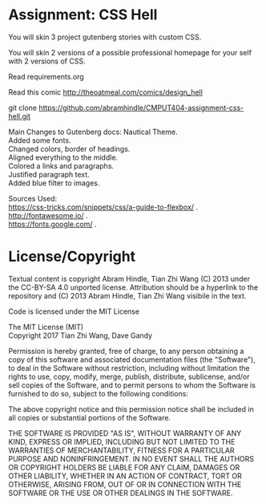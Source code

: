 Assignment: CSS Hell
====================

You will skin 3 project gutenberg stories with custom CSS.

You will skin 2 versions of a possible professional homepage for your
self with 2 versions of CSS.

Read requirements.org

Read this comic http://theoatmeal.com/comics/design_hell

git clone https://github.com/abramhindle/CMPUT404-assignment-css-hell.git

Main Changes to Gutenberg docs:
Nautical Theme.  
Added some fonts.  
Changed colors, border of headings.  
Aligned everything to the middle.  
Colored a links and paragraphs.  
Justified paragraph text.  
Added blue filter to images.  

Sources Used:  
https://css-tricks.com/snippets/css/a-guide-to-flexbox/ .   
http://fontawesome.io/ .  
https://fonts.google.com/ .   


License/Copyright
=================

Textual content is copyright Abram Hindle, Tian Zhi Wang (C) 2013 under the CC-BY-SA
4.0 unported license. Attribution should be a hyperlink to the
repository and (C) 2013 Abram Hindle, Tian Zhi Wang visibile in the text.

Code is licensed under the MIT License

The MIT License (MIT)  
Copyright 2017 Tian Zhi Wang, Dave Gandy 

Permission is hereby granted, free of charge, to any person obtaining a copy of this software and associated documentation files (the "Software"), to deal in the Software without restriction, including without limitation the rights to use, copy, modify, merge, publish, distribute, sublicense, and/or sell copies of the Software, and to permit persons to whom the Software is furnished to do so, subject to the following conditions:

The above copyright notice and this permission notice shall be included in all copies or substantial portions of the Software.

THE SOFTWARE IS PROVIDED "AS IS", WITHOUT WARRANTY OF ANY KIND, EXPRESS OR IMPLIED, INCLUDING BUT NOT LIMITED TO THE WARRANTIES OF MERCHANTABILITY, FITNESS FOR A PARTICULAR PURPOSE AND NONINFRINGEMENT. IN NO EVENT SHALL THE AUTHORS OR COPYRIGHT HOLDERS BE LIABLE FOR ANY CLAIM, DAMAGES OR OTHER LIABILITY, WHETHER IN AN ACTION OF CONTRACT, TORT OR OTHERWISE, ARISING FROM, OUT OF OR IN CONNECTION WITH THE SOFTWARE OR THE USE OR OTHER DEALINGS IN THE SOFTWARE.